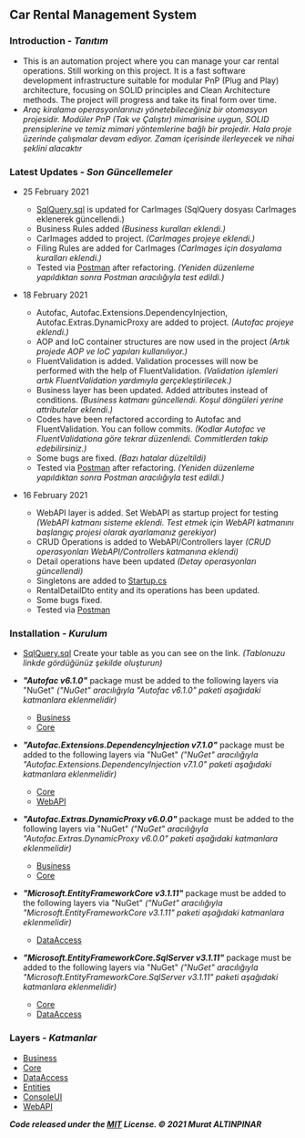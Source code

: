 ## __Car Rental Management System__

### Introduction - *Tanıtım*
- This is an automation project where you can manage your car rental operations. Still working on this project. It is a fast software development infrastructure suitable for modular PnP (Plug and Play) architecture, focusing on SOLID principles and Clean Architecture methods. The project will progress and take its final form over time.
- *Araç kiralama operasyonlarınızı yönetebileceğiniz bir otomasyon projesidir. Modüler PnP (Tak ve Çalıştır) mimarisine uygun, SOLID prensiplerine ve temiz mimari yöntemlerine bağlı bir projedir. Hala proje üzerinde çalışmalar devam ediyor. Zaman içerisinde ilerleyecek ve nihai şeklini alacaktır*

### Latest Updates - *Son Güncellemeler*

- 25 February 2021
	- [SqlQuery.sql](https://github.com/murtekbey/ReCapProject/blob/master/SQLQuery.sql) is updated for CarImages (SqlQuery dosyası CarImages eklenerek güncellendi.)
	- Business Rules added *(Business kuralları eklendi.)*
	- CarImages added to project. *(CarImages projeye eklendi.)*
	- Filing Rules are added for CarImages *(CarImages için dosyalama kuralları eklendi.)*
	- Tested via [Postman](https://www.postman.com/) after refactoring. *(Yeniden düzenleme yapıldıktan sonra Postman aracılığıyla test edildi.)*

- 18 February 2021
	- Autofac, Autofac.Extensions.DependencyInjection, Autofac.Extras.DynamicProxy are added to project. *(Autofac projeye eklendi.)*
	- AOP and IoC container structures are now used in the project *(Artık projede AOP ve IoC yapıları kullanılıyor.)*
	- FluentValidation is added. Validation processes will now be performed with the help of FluentValidation. *(Validation işlemleri artık FluentValidation yardımıyla gerçekleştirilecek.)*
	- Business layer has been updated. Added attributes instead of conditions. *(Business katmanı güncellendi. Koşul döngüleri yerine attributelar eklendi.)*
	- Codes have been refactored according to Autofac and FluentValidation. You can follow commits. *(Kodlar Autofac ve FluentValidationa göre tekrar düzenlendi. Commitlerden takip edebilirsiniz.)*
	- Some bugs are fixed. *(Bazı hatalar düzeltildi)*
	- Tested via [Postman](https://www.postman.com/) after refactoring. *(Yeniden düzenleme yapıldıktan sonra Postman aracılığıyla test edildi.)*

- 16 February 2021
	- WebAPI layer is added. Set WebAPI as startup project for testing *(WebAPI katmanı sisteme eklendi. Test etmek için WebAPI katmanını başlangıç projesi olarak ayarlamanız gerekiyor)*
	- CRUD Operations is added to WebAPI/Controllers layer *(CRUD operasyonları WebAPI/Controllers katmanına eklendi)*
	- Detail operations have been updated *(Detay operasyonları güncellendi)*
	- Singletons are added to [Startup.cs](https://github.com/murtekbey/ReCapProject/tree/master/WebAPI/Startup.cs)
	- RentalDetailDto entity and its operations has been updated.
	- Some bugs fixed.
	- Tested via [Postman](https://www.postman.com/)

### Installation - *Kurulum*
- [SqlQuery.sql](https://github.com/murtekbey/ReCapProject/blob/master/SQLQuery.sql) Create your table as you can see on the link. *(Tablonuzu linkde gördüğünüz şekilde oluşturun)*

- __*"Autofac v6.1.0"*__ package must be added to the following layers via "NuGet" *("NuGet" aracılığıyla "Autofac v6.1.0" paketi aşağıdaki katmanlara eklenmelidir)*
	- [Business](https://github.com/murtekbey/ReCapProject/tree/master/Business)
	- [Core](https://github.com/murtekbey/ReCapProject/tree/master/Core)

- __*"Autofac.Extensions.DependencyInjection v7.1.0"*__ package must be added to the following layers via "NuGet" *("NuGet" aracılığıyla "Autofac.Extensions.DependencyInjection v7.1.0" paketi aşağıdaki katmanlara eklenmelidir)*
	- [Core](https://github.com/murtekbey/ReCapProject/tree/master/Core)
	- [WebAPI](https://github.com/murtekbey/ReCapProject/tree/master/WebAPI)

- __*"Autofac.Extras.DynamicProxy v6.0.0"*__ package must be added to the following layers via "NuGet" *("NuGet" aracılığıyla "Autofac.Extras.DynamicProxy v6.0.0" paketi aşağıdaki katmanlara eklenmelidir)*
	- [Business](https://github.com/murtekbey/ReCapProject/tree/master/Business)
	- [Core](https://github.com/murtekbey/ReCapProject/tree/master/Core)

- __*"Microsoft.EntityFrameworkCore v3.1.11"*__ package must be added to the following layers via "NuGet" *("NuGet" aracılığıyla "Microsoft.EntityFrameworkCore v3.1.11" paketi aşağıdaki katmanlara eklenmelidir)*
	- [DataAccess](https://github.com/murtekbey/ReCapProject/tree/master/DataAccess)

- __*"Microsoft.EntityFrameworkCore.SqlServer v3.1.11"*__ package must be added to the following layers via "NuGet" *("NuGet" aracılığıyla "Microsoft.EntityFrameworkCore.SqlServer v3.1.11" paketi aşağıdaki katmanlara eklenmelidir)*
	- [Core](https://github.com/murtekbey/ReCapProject/tree/master/Core)
	- [DataAccess](https://github.com/murtekbey/ReCapProject/tree/master/DataAccess)

### Layers - *Katmanlar*
- [Business](https://github.com/murtekbey/ReCapProject/tree/master/Business)
- [Core](https://github.com/murtekbey/ReCapProject/tree/master/Core)
- [DataAccess](https://github.com/murtekbey/ReCapProject/tree/master/DataAccess)
- [Entities](https://github.com/murtekbey/ReCapProject/tree/master/Entities)
- [ConsoleUI](https://github.com/murtekbey/ReCapProject/tree/master/ConsoleUI)
- [WebAPI](https://github.com/murtekbey/ReCapProject/tree/master/WebAPI)

_**Code released under the [MIT](https://github.com/murtekbey/ReCapProject/blob/master/LICENSE) License. © 2021 Murat ALTINPINAR**_